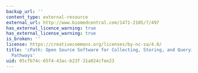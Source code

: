 ```yaml
---
backup_url: ''
content_type: external-resource
external_url: http://www.biomedcentral.com/1471-2105/7/497
has_external_licence_warning: true
has_external_license_warning: true
is_broken: ''
license: https://creativecommons.org/licenses/by-nc-sa/4.0/
title: 'cPath: Open Source Software for Collecting, Storing, and Querying Biological
  Pathways'
uid: 05cfb74c-65f4-43ac-b23f-31a024cfee23
---
```

